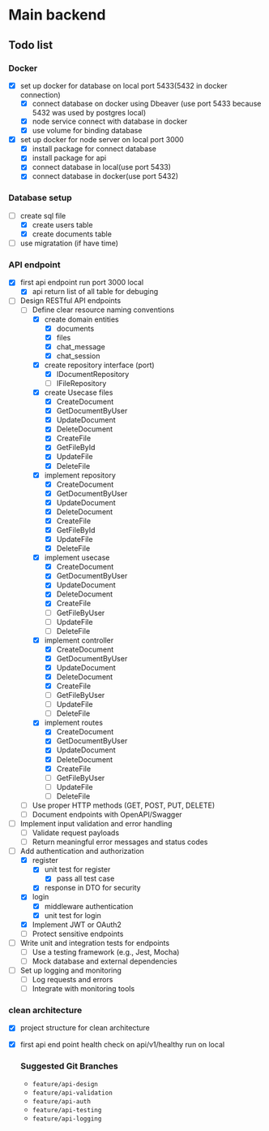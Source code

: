# Main backend

## Todo list

### Docker
- [x] set up docker for database on local port 5433(5432 in docker connection)
    - [x] connect database on docker using Dbeaver (use port 5433 because 5432 was used by postgres local)
    - [x] node service connect with database in docker
    - [x] use volume for binding database
- [x] set up docker for node server on local port 3000
    - [x] install package for connect database
    - [x] install package for api 
    - [x] connect database in local(use port 5433)
    - [x] connect database in docker(use port 5432)
### Database setup
- [ ] create sql file
    - [x] create users table
    - [x] create documents table
- [ ] use migratation (if have time)
### API endpoint
- [x] first api endpoint run port 3000 local
    - [x] api return list of all table for debuging
- [ ] Design RESTful API endpoints
    - [ ] Define clear resource naming conventions
        - [x] create domain entities
            - [x] documents
            - [x] files
            - [x] chat_message
            - [x] chat_session
        - [x] create repository interface (port)
            - [x] IDocumentRepository
            - [ ] IFileRepository
        - [x] create Usecase files
            - [x] CreateDocument
            - [x] GetDocumentByUser
            - [x] UpdateDocument
            - [x] DeleteDocument
            - [x] CreateFile
            - [x] GetFileById
            - [x] UpdateFile
            - [x] DeleteFile
        - [x] implement repository
            - [x] CreateDocument
            - [x] GetDocumentByUser
            - [x] UpdateDocument
            - [x] DeleteDocument
            - [x] CreateFile
            - [x] GetFileById
            - [x] UpdateFile
            - [x] DeleteFile
        - [x] implement usecase
            - [x] CreateDocument
            - [x] GetDocumentByUser
            - [x] UpdateDocument
            - [x] DeleteDocument
            - [x] CreateFile
            - [ ] GetFileByUser
            - [ ] UpdateFile
            - [ ] DeleteFile
        - [x] implement controller
            - [x] CreateDocument
            - [x] GetDocumentByUser
            - [x] UpdateDocument
            - [x] DeleteDocument
            - [x] CreateFile
            - [ ] GetFileByUser
            - [ ] UpdateFile
            - [ ] DeleteFile
        - [x] implement routes
            - [x] CreateDocument
            - [x] GetDocumentByUser
            - [x] UpdateDocument
            - [x] DeleteDocument
            - [x] CreateFile
            - [ ] GetFileByUser
            - [ ] UpdateFile
            - [ ] DeleteFile
    - [ ] Use proper HTTP methods (GET, POST, PUT, DELETE)
    - [ ] Document endpoints with OpenAPI/Swagger
- [ ] Implement input validation and error handling
    - [ ] Validate request payloads
    - [ ] Return meaningful error messages and status codes
- [ ] Add authentication and authorization
    - [x] register
        - [x] unit test for register
            - [x] pass all test case
        - [x] response in DTO for security
    - [x] login
        - [x] middleware authentication
        - [x] unit test for login
    - [x] Implement JWT or OAuth2
    - [ ] Protect sensitive endpoints
- [ ] Write unit and integration tests for endpoints
    - [ ] Use a testing framework (e.g., Jest, Mocha)
    - [ ] Mock database and external dependencies
- [ ] Set up logging and monitoring
    - [ ] Log requests and errors
    - [ ] Integrate with monitoring tools
### clean architecture
- [x] project structure for clean architecture
- [x] first api end point health check on api/v1/healthy run on local
    ### Suggested Git Branches

    - `feature/api-design`
    - `feature/api-validation`
    - `feature/api-auth`
    - `feature/api-testing`
    - `feature/api-logging`
